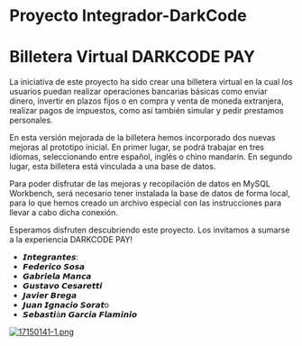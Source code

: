 # Proyecto Integrador-DarkCode
# Billetera Virtual DARKCODE PAY

La iniciativa de este proyecto ha sido crear una billetera virtual en la cual los usuarios puedan realizar operaciones bancarias básicas como enviar dinero, invertir en plazos fijos o en compra y venta de moneda extranjera, realizar pagos de impuestos, como así también simular y pedir prestamos personales. 

En esta versión mejorada de la billetera hemos incorporado dos nuevas mejoras al prototipo inicial. En primer lugar, se podrá trabajar en tres idiomas, seleccionando entre español, inglés o chino mandarín. En segundo lugar, esta billetera está vinculada a una base de datos.

Para poder disfrutar de las mejoras y recopilación de datos en MySQL Workbench, será necesario tener instalada la base de datos de forma local, para lo que hemos creado un archivo especial con las instrucciones para llevar a cabo dicha conexión. 

Esperamos disfruten descubriendo este proyecto.
Los invitamos a sumarse a la experiencia DARKCODE PAY!



* 𝙄𝙣𝙩𝙚𝙜𝙧𝙖𝙣𝙩𝙚𝙨:
* 𝙁𝙚𝙙𝙚𝙧𝙞𝙘𝙤 𝙎𝙤𝙨𝙖
* 𝙂𝙖𝙗𝙧𝙞𝙚𝙡𝙖 𝙈𝙖𝙣𝙘𝙖
* 𝙂𝙪𝙨𝙩𝙖𝙫𝙤 𝘾𝙚𝙨𝙖𝙧𝙚𝙩𝙩𝙞
* 𝙅𝙖𝙫𝙞𝙚𝙧 𝘽𝙧𝙚𝙜𝙖
* 𝙅𝙪𝙖𝙣 𝙄𝙜𝙣𝙖𝙘𝙞𝙤 𝙎𝙤𝙧𝙖𝙩o
* 𝙎𝙚𝙗𝙖𝙨𝙩𝙞á𝙣 𝙂𝙖𝙧𝙘𝙞𝙖 𝙁𝙡𝙖𝙢𝙞𝙣𝙞𝙤

[![17150141-1.png](https://i.postimg.cc/NjNqhbvH/17150141-1.png)](https://postimg.cc/18NYwGtm)
